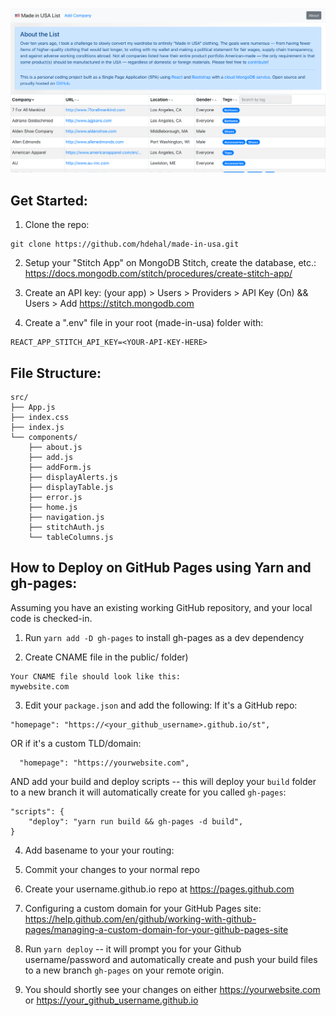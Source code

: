 ![Screenshot](https://github.com/hdehal/made-in-usa/raw/master/public/app_screenshot.png)

## Get Started:
1. Clone the repo:
```
git clone https://github.com/hdehal/made-in-usa.git
```
2. Setup your "Stitch App" on MongoDB Stitch, create the database, etc.:
https://docs.mongodb.com/stitch/procedures/create-stitch-app/

3. Create an API key: (your app) > Users > Providers > API Key (On) && Users > Add
https://stitch.mongodb.com

4. Create a ".env" file in your root (made-in-usa) folder with:
```
REACT_APP_STITCH_API_KEY=<YOUR-API-KEY-HERE>
```

## File Structure:

```
src/
├── App.js
├── index.css
├── index.js
└── components/
    ├── about.js
    ├── add.js
    ├── addForm.js
    ├── displayAlerts.js
    ├── displayTable.js
    ├── error.js
    ├── home.js
    ├── navigation.js
    ├── stitchAuth.js
    └── tableColumns.js
```

## How to Deploy on GitHub Pages using Yarn and gh-pages:
Assuming you have an existing working GitHub repository, and your local code is checked-in.

1. Run `yarn add -D gh-pages` to install gh-pages as a dev dependency

2. Create CNAME file in the public/ folder)
```
Your CNAME file should look like this:
mywebsite.com
```
3. Edit your `package.json` and add the following:
If it's a GitHub repo:
```
"homepage": "https://<your_github_username>.github.io/st",
```
OR if it's a custom TLD/domain:
```
  "homepage": "https://yourwebsite.com",
```
AND add your build and deploy scripts -- this will deploy your `build` folder to a new branch it will automatically create for you called `gh-pages`:
```
"scripts": {
    "deploy": "yarn run build && gh-pages -d build",
}
```
4. Add basename to your your routing:
<BrowserRouter basename="/st">

5. Commit your changes to your normal repo

6. Create your username.github.io repo at https://pages.github.com

7. Configuring a custom domain for your GitHub Pages site:
https://help.github.com/en/github/working-with-github-pages/managing-a-custom-domain-for-your-github-pages-site

8. Run `yarn deploy` -- it will prompt you for your Github username/password and automatically create and push your build files to a new branch `gh-pages` on your remote origin.

9. You should shortly see your changes on either https://yourwebsite.com or https://your_github_username.github.io